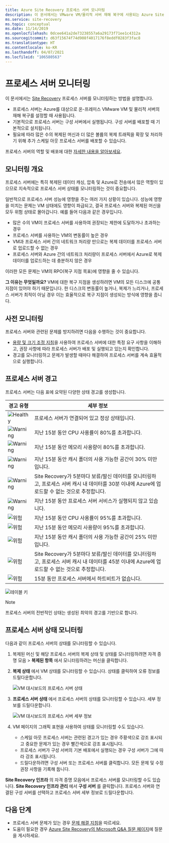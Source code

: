 ```yaml
---
title: Azure Site Recovery 프로세스 서버 모니터링
description: 이 문서에서는 VMware VM/물리적 서버 재해 복구에 사용되는 Azure Site Recovery 프로세스 서버를 모니터링하는 방법을 설명합니다.
ms.service: site-recovery
ms.topic: conceptual
ms.date: 11/14/2019
ms.openlocfilehash: 0dcee641a2de73238557a6a29173f71ee1c4312a
ms.sourcegitcommit: d63f15674f74d908f4017176f8eddf0283f3fac8
ms.translationtype: HT
ms.contentlocale: ko-KR
ms.lasthandoff: 04/07/2021
ms.locfileid: "106580563"
---
```

# <a name="monitor-the-process-server"></a>프로세스 서버 모니터링

이 문서에서는 [Site Recovery](site-recovery-overview.md) 프로세스 서버를 모니터링하는 방법을 설명합니다.

- 프로세스 서버는 Azure를 대상으로 온-프레미스 VMware VM 및 물리적 서버의 재해 복구를 설정할 때 사용됩니다.
- 기본적으로 프로세스 서버는 구성 서버에서 실행됩니다. 구성 서버를 배포할 때 기본적으로 설치됩니다.
- 필요에 따라 많은 수의 복제된 머신과 더 많은 볼륨의 복제 트래픽을 확장 및 처리하기 위해 추가 스케일 아웃 프로세스 서버를 배포할 수 있습니다.

프로세스 서버의 역할 및 배포에 대한 [자세한 내용을 알아보세요](vmware-physical-azure-config-process-server-overview.md).

## <a name="monitoring-overview"></a>모니터링 개요

프로세스 서버에는 특히 복제된 데이터 캐싱, 압축 및 Azure로 전송에서 많은 역할이 있으므로 지속적으로 프로세스 서버 상태를 모니터링하는 것이 중요합니다.

일반적으로 프로세스 서버 성능에 영향을 주는 여러 가지 상황이 있습니다. 성능에 영향을 미치는 문제는 VM 상태에도 영향이 파급되고, 결국 프로세스 서버와 복제된 머신을 모두 위험 상태로 몰아갑니다. 예를 들어 다음과 같은 경우입니다.

- 많은 수의 VM이 프로세스 서버를 사용하여 권장되는 제한에 도달하거나 초과하는 경우
- 프로세스 서버를 사용하는 VM의 변동률이 높은 경우
- VM과 프로세스 서버 간의 네트워크 처리량 만으로는 복제 데이터를 프로세스 서버로 업로드할 수 없는 경우
- 프로세스 서버와 Azure 간의 네트워크 처리량이 프로세스 서버에서 Azure로 복제 데이터를 업로드하는 데 충분하지 않은 경우

이러한 모든 문제는 VM의 RPO(복구 지점 목표)에 영향을 줄 수 있습니다. 

**그 이유는 무엇일까요?** VM에 대한 복구 지점을 생성하려면 VM의 모든 디스크에 공통 지점이 있어야 하기 때문입니다. 한 디스크의 변동률이 높거나, 복제가 느리거나, 프로세스 서버가 최적이 아닐 경우 이는 효율적으로 복구 지점이 생성되는 방식에 영향을 줍니다.

## <a name="monitor-proactively"></a>사전 모니터링

프로세스 서버와 관련된 문제를 방지하려면 다음을 수행하는 것이 중요합니다.

- [용량 및 크기 조정 지침](site-recovery-plan-capacity-vmware.md#capacity-considerations)을 사용하여 프로세스 서버에 대한 특정 요구 사항을 이해하고, 권장 사항에 따라 프로세스 서버가 배포 및 실행되고 있는지 확인합니다.
- 경고를 모니터링하고 문제가 발생할 때마다 해결하여 프로세스 서버를 계속 효율적으로 실행합니다.


## <a name="process-server-alerts"></a>프로세스 서버 경고

프로세스 서버는 다음 표에 요약된 다양한 상태 경고를 생성합니다.

**경고 유형** | **세부 정보**
--- | ---
![Healthy][green] | 프로세스 서버가 연결되어 있고 정상 상태입니다.
![Warning][yellow] | 지난 15분 동안 CPU 사용률이 80%를 초과합니다.
![Warning][yellow] | 지난 15분 동안 메모리 사용량이 80%를 초과합니다.
![Warning][yellow] | 지난 15분 동안 캐시 폴더의 사용 가능한 공간이 30% 미만입니다.
![Warning][yellow] | Site Recovery가 5분마다 보류/발신 데이터를 모니터링하고, 프로세스 서버 캐시 내 데이터를 30분 이내에 Azure에 업로드할 수 없는 것으로 추정합니다.
![Warning][yellow] | 지난 15분 동안 프로세스 서버 서비스가 실행되지 않고 있습니다.
![위험][red] | 지난 15분 동안 CPU 사용률이 95%를 초과합니다.
![위험][red] | 지난 15분 동안 메모리 사용량이 95%를 초과합니다.
![위험][red] | 지난 15분 동안 캐시 폴더의 사용 가능한 공간이 25% 미만입니다.
![위험][red] | Site Recovery가 5분마다 보류/발신 데이터를 모니터링하고, 프로세스 서버 캐시 내 데이터를 45분 이내에 Azure에 업로드할 수 없는 것으로 추정합니다.
![위험][red] | 15분 동안 프로세스 서버에서 하트비트가 없습니다.

![테이블 키](./media/vmware-physical-azure-monitor-process-server/table-key.png)

> [!NOTE]
> 프로세스 서버의 전반적인 상태는 생성된 최악의 경고를 기반으로 합니다.



## <a name="monitor-process-server-health"></a>프로세스 서버 상태 모니터링

다음과 같이 프로세스 서버의 상태를 모니터링할 수 있습니다. 

1. 복제된 머신 및 해당 프로세스 서버의 복제 상태 및 상태를 모니터링하려면 자격 증명 모음 > **복제된 항목** 에서 모니터링하려는 머신을 클릭합니다.
2. **복제 상태** 에서 VM 상태를 모니터링할 수 있습니다. 상태를 클릭하여 오류 정보를 드릴다운합니다.

    ![VM 대시보드의 프로세스 서버 상태](./media/vmware-physical-azure-monitor-process-server/vm-ps-health.png)

4. **프로세스 서버 상태** 에서 프로세스 서버의 상태를 모니터링할 수 있습니다. 세부 정보를 드릴다운합니다.

    ![VM 대시보드의 프로세스 서버 세부 정보](./media/vmware-physical-azure-monitor-process-server/ps-summary.png)

5. VM 페이지의 그래픽 표현을 사용하여 상태를 모니터링할 수도 있습니다.
    - 스케일 아웃 프로세스 서버는 관련된 경고가 있는 경우 주황색으로 강조 표시되고 중요한 문제가 있는 경우 빨간색으로 강조 표시됩니다. 
    - 프로세스 서버가 구성 서버의 기본 배포에서 실행되는 경우 구성 서버가 그에 따라 강조 표시됩니다.
    - 드릴다운하려면 구성 서버 또는 프로세스 서버를 클릭합니다. 모든 문제 및 수정 권장 사항을 기록해 둡니다.

**Site Recovery 인프라** 의 자격 증명 모음에서 프로세스 서버를 모니터링할 수도 있습니다. **Site Recovery 인프라 관리** 에서 **구성 서버** 를 클릭합니다. 프로세스 서버와 연결된 구성 서버를 선택하고 프로세스 서버 세부 정보로 드릴다운합니다.


## <a name="next-steps"></a>다음 단계

- 프로세스 서버 문제가 있는 경우 [문제 해결 지침](vmware-physical-azure-troubleshoot-process-server.md)을 따르세요.
- 도움이 필요한 경우 [Azure Site Recovery의 Microsoft Q&A 질문 페이지](/answers/topics/azure-site-recovery.html)에 질문을 게시하세요. 

[green]: ./media/vmware-physical-azure-monitor-process-server/green.png
[yellow]: ./media/vmware-physical-azure-monitor-process-server/yellow.png
[red]: ./media/vmware-physical-azure-monitor-process-server/red.png
